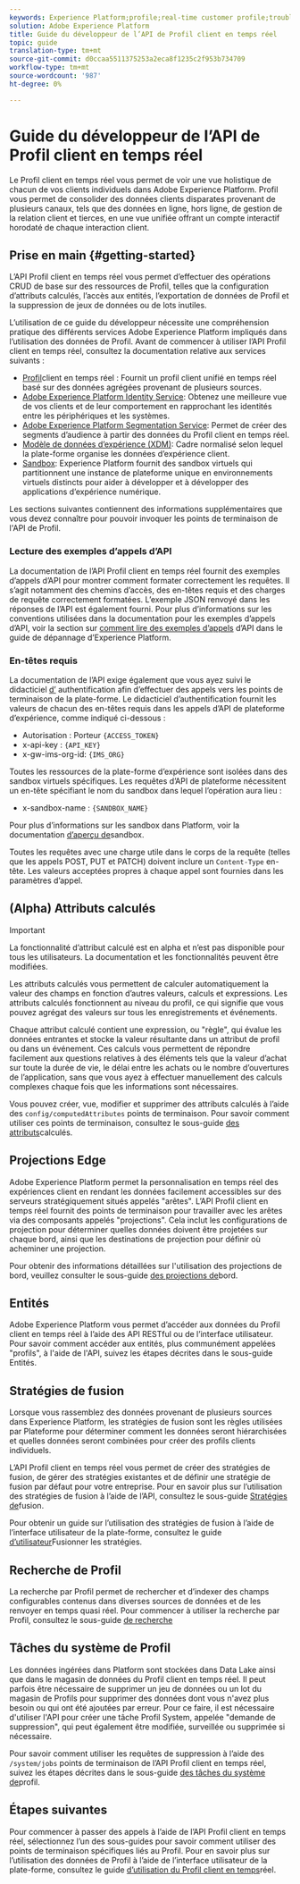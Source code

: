 ```yaml
---
keywords: Experience Platform;profile;real-time customer profile;troubleshooting;API
solution: Adobe Experience Platform
title: Guide du développeur de l’API de Profil client en temps réel
topic: guide
translation-type: tm+mt
source-git-commit: d0ccaa5511375253a2eca8f1235c2f953b734709
workflow-type: tm+mt
source-wordcount: '987'
ht-degree: 0%

---
```



# Guide du développeur de l’API de Profil client en temps réel

Le Profil client en temps réel vous permet de voir une vue holistique de chacun de vos clients individuels dans Adobe Experience Platform. Profil vous permet de consolider des données clients disparates provenant de plusieurs canaux, tels que des données en ligne, hors ligne, de gestion de la relation client et tierces, en une vue unifiée offrant un compte interactif horodaté de chaque interaction client.

## Prise en main {#getting-started}

L’API Profil client en temps réel vous permet d’effectuer des opérations CRUD de base sur des ressources de Profil, telles que la configuration d’attributs calculés, l’accès aux entités, l’exportation de données de Profil et la suppression de jeux de données ou de lots inutiles.

L’utilisation de ce guide du développeur nécessite une compréhension pratique des différents services Adobe Experience Platform impliqués dans l’utilisation des données de Profil. Avant de commencer à utiliser l’API Profil client en temps réel, consultez la documentation relative aux services suivants :

* [Profil](../home.md)client en temps réel : Fournit un profil client unifié en temps réel basé sur des données agrégées provenant de plusieurs sources.
* [Adobe Experience Platform Identity Service](../../identity-service/home.md): Obtenez une meilleure vue de vos clients et de leur comportement en rapprochant les identités entre les périphériques et les systèmes.
* [Adobe Experience Platform Segmentation Service](../../segmentation/home.md): Permet de créer des segments d’audience à partir des données du Profil client en temps réel.
* [Modèle de données d’expérience (XDM)](../../xdm/home.md): Cadre normalisé selon lequel la plate-forme organise les données d’expérience client.
* [Sandbox](../../sandboxes/home.md): Experience Platform fournit des sandbox virtuels qui partitionnent une instance de plateforme unique en environnements virtuels distincts pour aider à développer et à développer des applications d’expérience numérique.

Les sections suivantes contiennent des informations supplémentaires que vous devez connaître pour pouvoir invoquer les points de terminaison de l&#39;API de Profil.

### Lecture des exemples d’appels d’API

La documentation de l’API Profil client en temps réel fournit des exemples d’appels d’API pour montrer comment formater correctement les requêtes. Il s’agit notamment des chemins d’accès, des en-têtes requis et des charges de requête correctement formatées. L’exemple JSON renvoyé dans les réponses de l’API est également fourni. Pour plus d’informations sur les conventions utilisées dans la documentation pour les exemples d’appels d’API, voir la section sur [comment lire des exemples d’appels](../../landing/troubleshooting.md#how-do-i-format-an-api-request) d’API dans le guide de dépannage d’Experience Platform.

### En-têtes requis

La documentation de l’API exige également que vous ayez suivi le didacticiel [d’](../../tutorials/authentication.md) authentification afin d’effectuer des appels vers les points de terminaison de la plate-forme. Le didacticiel d’authentification fournit les valeurs de chacun des en-têtes requis dans les appels d’API de plateforme d’expérience, comme indiqué ci-dessous :

* Autorisation : Porteur `{ACCESS_TOKEN}`
* x-api-key : `{API_KEY}`
* x-gw-ims-org-id: `{IMS_ORG}`

Toutes les ressources de la plate-forme d’expérience sont isolées dans des sandbox virtuels spécifiques. Les requêtes d’API de plateforme nécessitent un en-tête spécifiant le nom du sandbox dans lequel l’opération aura lieu :

* x-sandbox-name : `{SANDBOX_NAME}`

Pour plus d’informations sur les sandbox dans Platform, voir la documentation [d’aperçu de](../../sandboxes/home.md)sandbox.

Toutes les requêtes avec une charge utile dans le corps de la requête (telles que les appels POST, PUT et PATCH) doivent inclure un `Content-Type` en-tête. Les valeurs acceptées propres à chaque appel sont fournies dans les paramètres d’appel.

## (Alpha) Attributs calculés

>[!IMPORTANT]
>La fonctionnalité d’attribut calculé est en alpha et n’est pas disponible pour tous les utilisateurs. La documentation et les fonctionnalités peuvent être modifiées.

Les attributs calculés vous permettent de calculer automatiquement la valeur des champs en fonction d’autres valeurs, calculs et expressions. Les attributs calculés fonctionnent au niveau du profil, ce qui signifie que vous pouvez agrégat des valeurs sur tous les enregistrements et événements.

Chaque attribut calculé contient une expression, ou &quot;règle&quot;, qui évalue les données entrantes et stocke la valeur résultante dans un attribut de profil ou dans un événement. Ces calculs vous permettent de répondre facilement aux questions relatives à des éléments tels que la valeur d’achat sur toute la durée de vie, le délai entre les achats ou le nombre d’ouvertures de l’application, sans que vous ayez à effectuer manuellement des calculs complexes chaque fois que les informations sont nécessaires.

Vous pouvez créer, vue, modifier et supprimer des attributs calculés à l’aide des `config/computedAttributes` points de terminaison. Pour savoir comment utiliser ces points de terminaison, consultez le sous-guide [des attributs](computed-attributes.md)calculés.

## Projections Edge

Adobe Experience Platform permet la personnalisation en temps réel des expériences client en rendant les données facilement accessibles sur des serveurs stratégiquement situés appelés &quot;arêtes&quot;. L’API Profil client en temps réel fournit des points de terminaison pour travailler avec les arêtes via des composants appelés &quot;projections&quot;. Cela inclut les configurations de projection pour déterminer quelles données doivent être projetées sur chaque bord, ainsi que les destinations de projection pour définir où acheminer une projection.

Pour obtenir des informations détaillées sur l&#39;utilisation des projections de bord, veuillez consulter le sous-guide [des projections de](edge-projections.md)bord.

## Entités

Adobe Experience Platform vous permet d’accéder aux données du Profil client en temps réel à l’aide des API RESTful ou de l’interface utilisateur. Pour savoir comment accéder aux entités, plus communément appelées &quot;profils&quot;, à l&#39;aide de l&#39;API, suivez les étapes décrites dans le sous-guide [](entities.md)Entités.

## Stratégies de fusion

Lorsque vous rassemblez des données provenant de plusieurs sources dans Experience Platform, les stratégies de fusion sont les règles utilisées par Plateforme pour déterminer comment les données seront hiérarchisées et quelles données seront combinées pour créer des profils clients individuels.

L’API Profil client en temps réel vous permet de créer des stratégies de fusion, de gérer des stratégies existantes et de définir une stratégie de fusion par défaut pour votre entreprise. Pour en savoir plus sur l’utilisation des stratégies de fusion à l’aide de l’API, consultez le sous-guide [Stratégies de](merge-policies.md)fusion.

Pour obtenir un guide sur l’utilisation des stratégies de fusion à l’aide de l’interface utilisateur de la plate-forme, consultez le guide [d’utilisateur](../ui/merge-policies.md)Fusionner les stratégies.

## Recherche de Profil

La recherche par Profil permet de rechercher et d’indexer des champs configurables contenus dans diverses sources de données et de les renvoyer en temps quasi réel. Pour commencer à utiliser la recherche par Profil, consultez le sous-guide [de recherche](profile-search.md)

## Tâches du système de Profil

Les données ingérées dans Platform sont stockées dans Data Lake ainsi que dans le magasin de données du Profil client en temps réel. Il peut parfois être nécessaire de supprimer un jeu de données ou un lot du magasin de Profils pour supprimer des données dont vous n&#39;avez plus besoin ou qui ont été ajoutées par erreur. Pour ce faire, il est nécessaire d&#39;utiliser l&#39;API pour créer une tâche Profil System, appelée &quot;demande de suppression&quot;, qui peut également être modifiée, surveillée ou supprimée si nécessaire.

Pour savoir comment utiliser les requêtes de suppression à l’aide des `/system/jobs` points de terminaison de l’API Profil client en temps réel, suivez les étapes décrites dans le sous-guide [des tâches du système de](profile-system-jobs.md)profil.

## Étapes suivantes

Pour commencer à passer des appels à l’aide de l’API Profil client en temps réel, sélectionnez l’un des sous-guides pour savoir comment utiliser des points de terminaison spécifiques liés au Profil. Pour en savoir plus sur l’utilisation des données de Profil à l’aide de l’interface utilisateur de la plate-forme, consultez le guide [d’utilisation du Profil client en temps](../ui/user-guide.md)réel.